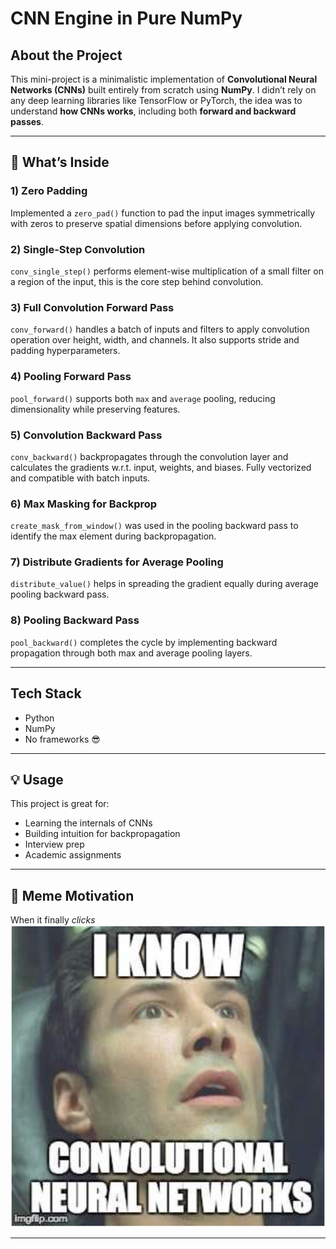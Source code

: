 # CNN Engine in Pure NumPy


##  About the Project

This mini-project is a minimalistic implementation of **Convolutional Neural Networks (CNNs)** built entirely from scratch using **NumPy**. I didn’t rely on any deep learning libraries like TensorFlow or PyTorch, the idea was to understand **how CNNs works**, including both **forward and backward passes**.

---

## 📌 What’s Inside

### 1) Zero Padding
Implemented a `zero_pad()` function to pad the input images symmetrically with zeros to preserve spatial dimensions before applying convolution.

### 2) Single-Step Convolution
`conv_single_step()` performs element-wise multiplication of a small filter on a region of the input, this is the core step behind convolution.

### 3) Full Convolution Forward Pass
`conv_forward()` handles a batch of inputs and filters to apply convolution operation over height, width, and channels. It also supports stride and padding hyperparameters.

### 4) Pooling Forward Pass
`pool_forward()` supports both `max` and `average` pooling, reducing dimensionality while preserving features.

### 5) Convolution Backward Pass
`conv_backward()` backpropagates through the convolution layer and calculates the gradients w.r.t. input, weights, and biases. Fully vectorized and compatible with batch inputs.

### 6) Max Masking for Backprop
`create_mask_from_window()` was used in the pooling backward pass to identify the max element during backpropagation.

### 7) Distribute Gradients for Average Pooling
`distribute_value()` helps in spreading the gradient equally during average pooling backward pass.

### 8) Pooling Backward Pass
`pool_backward()` completes the cycle by implementing backward propagation through both max and average pooling layers.

---

##  Tech Stack

- Python
- NumPy
- No frameworks 😎

---

## 💡 Usage

This project is great for:
- Learning the internals of CNNs
- Building intuition for backpropagation
- Interview prep
- Academic assignments

---

## 📸 Meme Motivation

When it finally *clicks* 
![CNN](CNN_image.png)

---




